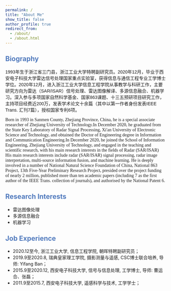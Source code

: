 ```yaml
---
permalink: /
title: "About Me"
show_title: false
author_profile: true
redirect_from: 
  - /about/
  - /about.html
---
```


<h2 style="color: #517ABD;">Biography</h2>

<p span style="font-family: 'Microsoft YaHei', sans-serif;">1993年生于浙江省三门县，浙江工业大学特聘副研究员。2020年12月，毕业于西安电子科技大学雷达信号处理国家重点实验室，获得信息与通信工程专业工学博士学位。2020年12月，进入浙江工业大学信息工程学院从事教学与科研工作，主要研究方向为雷达（SAR/ISAR）信号处理、雷达图像解译、多源信息融合、机器学习。深入参与多项国家自然科学基金、国家863课题、十三五预研项目研究工作，主持项目经费近200万，发表学术论文十余篇（其中以第一作者身份发表IEEE Trans. 汇刊7篇），授权国家专利6项。

<p span style="font-family: 'Times New Roman', serif;">Born in 1993 in Sanmen County, Zhejiang Province, China, he is a special associate researcher of Zhejiang University of Technology.In December 2020, he graduated from the State Key Laboratory of Radar Signal Processing, Xi'an University of Electronic Science and Technology, and obtained the Doctor of Engineering degree in Information and Communication Engineering.In December 2020, he joined the School of Information Engineering, Zhejiang University of Technology, and engaged in the teaching and scientific research, with his main research interests in the fields of Radar (SAR/ISAR) His main research interests include radar (SAR/ISAR) signal processing, radar image interpretation, multi-source information fusion, and machine learning. He is deeply involved in a number of National Natural Science Foundation of China, National 863 Project, 13th Five-Year Preliminary Research Project, presided over the project funding of nearly 2 million, published more than ten academic papers (including 7 as the first author of the IEEE Trans. collection of journals), and authorised by the National Patent 6.

<h2 style="color: #517ABD;">Research Interests</h2>

<ul>
    <li>雷达图像处理</li>
    <li>多源信息融合</li>
    <li>机器学习</li>
</ul>

<h2 style="color: #517ABD;">Job Experience</h2>

* 2020.12至今,  浙江工业大学, 信息工程学院, 朝晖特聘副研究员；<br/>
* 2019.9至2020.8, 瑞典皇家理工学院, 摄影测量与遥感, CSC博士联合培养, 导师: Yifang Ban；<br/>
* 2015.9至2020.12, 西安电子科技大学, 信号与信息处理, 工学博士, 导师: 曹运合、张磊；<br/>
* 2011.9至2015.7, 西安电子科技大学, 遥感科学与技术, 工学学士；
